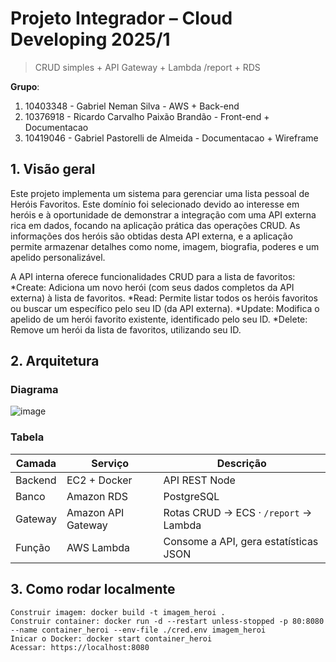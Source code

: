 # Projeto Integrador – Cloud Developing 2025/1

> CRUD simples + API Gateway + Lambda /report + RDS

**Grupo**:

1. 10403348 - Gabriel Neman Silva - AWS + Back-end
2. 10376918 - Ricardo Carvalho Paixão Brandão - Front-end + Documentacao
3. 10419046 - Gabriel Pastorelli de Almeida - Documentacao + Wireframe

## 1. Visão geral
Este projeto implementa um sistema para gerenciar uma lista pessoal de Heróis Favoritos. Este domínio foi selecionado devido ao interesse em heróis e à oportunidade de demonstrar a integração com uma API externa rica em dados, focando na aplicação prática das operações CRUD. As informações dos heróis são obtidas desta API externa, e a aplicação permite armazenar detalhes como nome, imagem, biografia, poderes e um apelido personalizável.

A API interna oferece funcionalidades CRUD para a lista de favoritos:
*Create: Adiciona um novo herói (com seus dados completos da API externa) à lista de favoritos.
*Read: Permite listar todos os heróis favoritos ou buscar um específico pelo seu ID (da API externa).
*Update: Modifica o apelido de um herói favorito existente, identificado pelo seu ID.
*Delete: Remove um herói da lista de favoritos, utilizando seu ID.

## 2. Arquitetura

### Diagrama
![image](https://github.com/user-attachments/assets/10664dd8-e276-4b43-86ef-f3c7cb364204)

### Tabela
| Camada | Serviço | Descrição |
|--------|---------|-----------|
| Backend | EC2 + Docker | API REST Node|
| Banco   | Amazon RDS              | PostgreSQL |
| Gateway | Amazon API Gateway      | Rotas CRUD → ECS · `/report` → Lambda |
| Função  | AWS Lambda              | Consome a API, gera estatísticas JSON |

## 3. Como rodar localmente

```
Construir imagem: docker build -t imagem_heroi .
Construir container: docker run -d --restart unless-stopped -p 80:8080 --name container_heroi --env-file ./cred.env imagem_heroi
Inicar o Docker: docker start container_heroi
Acessar: https://localhost:8080
```
